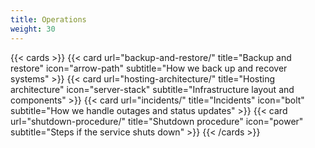```yaml
---
title: Operations
weight: 30
---
```

{{< cards >}}
  {{< card url="backup-and-restore/" title="Backup and restore" icon="arrow-path" subtitle="How we back up and recover systems" >}}
  {{< card url="hosting-architecture/" title="Hosting architecture" icon="server-stack" subtitle="Infrastructure layout and components" >}}
  {{< card url="incidents/" title="Incidents" icon="bolt" subtitle="How we handle outages and status updates" >}}
  {{< card url="shutdown-procedure/" title="Shutdown procedure" icon="power" subtitle="Steps if the service shuts down" >}}
{{< /cards >}}

